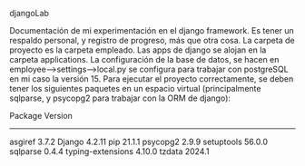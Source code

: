  djangoLab

Documentación de mi experimentación en el django framework. Es tener un respaldo personal, y registro de progreso, más que otra cosa.
La carpeta de proyecto es la carpeta empleado. Las apps de django se alojan en la carpeta applications.
La configuración de la base de datos, se hacen en employee-->settings-->local.py  se configura para trabajar con postgreSQL en mi caso la versión 15.
Para ejecutar el proyecto correctamente, se deben tener los siguientes paquetes en un espacio virtual (principalmente sqlparse, y psycopg2 para trabajar con la ORM de django):

Package           Version
----------------- -------
asgiref           3.7.2
Django            4.2.11
pip               21.1.1
psycopg2          2.9.9
setuptools        56.0.0
sqlparse          0.4.4
typing-extensions 4.10.0
tzdata            2024.1


